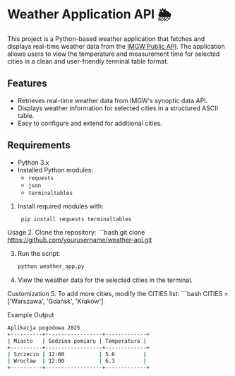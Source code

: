 # Weather Application API 🌦️

This project is a Python-based weather application that fetches and displays real-time weather data from the [IMGW Public API](https://danepubliczne.imgw.pl/api/data/synop/). The application allows users to view the temperature and measurement time for selected cities in a clean and user-friendly terminal table format.

## Features
- Retrieves real-time weather data from IMGW's synoptic data API.
- Displays weather information for selected cities in a structured ASCII table.
- Easy to configure and extend for additional cities.

## Requirements
- Python 3.x
- Installed Python modules:
  - `requests`
  - `json`
  - `terminaltables`

1. Install required modules with:
   ```bash
    pip install requests terminaltables   

Usage
2. Clone the repository:
    ```bash
    git clone https://github.com/yourusername/weather-api.git

3. Run the script:
    ```bash
    python weather_app.py

4. View the weather data for the selected cities in the terminal.

Customization
5. To add more cities, modify the CITIES list:
    ```bash
    CITIES = ['Warszawa', 'Gdańsk', 'Kraków']

Example Output
```bash
Aplikacja pogodowa 2025
+----------+------------------+-------------+
| Miasto   | Godzina pomiaru | Temperatura |
+----------+------------------+-------------+
| Szczecin | 12:00           | 5.6         |
| Wrocław  | 12:00           | 6.3         |
+----------+------------------+-------------+